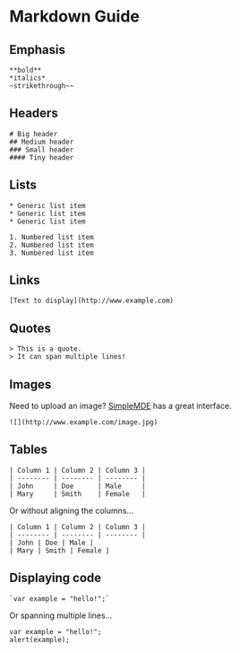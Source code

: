 # Markdown Guide

## Emphasis
```
**bold**
*italics*
~strikethrough~~
```
## Headers
```
# Big header
## Medium header
### Small header
#### Tiny header
```
## Lists
```
* Generic list item
* Generic list item
* Generic list item

1. Numbered list item
2. Numbered list item
3. Numbered list item
```
## Links
```
[Text to display](http://www.example.com)
```
## Quotes
```
> This is a quote.
> It can span multiple lines!
```
## Images   

Need to upload an image? [SimpleMDE](https://simplemde.com/) has a great interface.
```
![](http://www.example.com/image.jpg)
```
## Tables
```
| Column 1 | Column 2 | Column 3 |
| -------- | -------- | -------- |
| John     | Doe      | Male     |
| Mary     | Smith    | Female   |
```
Or without aligning the columns...
```
| Column 1 | Column 2 | Column 3 |
| -------- | -------- | -------- |
| John | Doe | Male |
| Mary | Smith | Female |
```
## Displaying code
```
`var example = "hello!";`
```
Or spanning multiple lines...
```
var example = "hello!";
alert(example);
```

